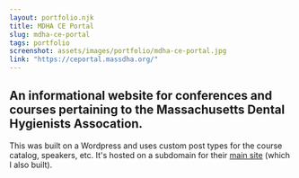 ```yaml
---
layout: portfolio.njk
title: MDHA CE Portal
slug: mdha-ce-portal
tags: portfolio
screenshot: assets/images/portfolio/mdha-ce-portal.jpg
link: "https://ceportal.massdha.org/"
---
```


## An informational website for conferences and courses pertaining to the Massachusetts Dental Hygienists Assocation.

This was built on a Wordpress and uses custom post types for the course catalog, speakers, etc. It's hosted on a subdomain for their [main site](https://massdha.org/) (which I also built).
